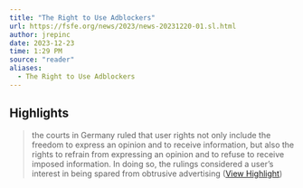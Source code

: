 ```yaml
---
title: "The Right to Use Adblockers"
url: https://fsfe.org/news/2023/news-20231220-01.sl.html
author: jrepinc
date: 2023-12-23
time: 1:29 PM
source: "reader"
aliases:
  - The Right to Use Adblockers
---
```

## Highlights
> the courts in Germany ruled that user rights not only include the freedom to express an opinion and to receive information, but also the rights to refrain from expressing an opinion and to refuse to receive imposed information. In doing so, the rulings considered a user’s interest in being spared from obtrusive advertising ([View Highlight](https://read.readwise.io/read/01hj7c00h44tbw2dxyfyr6659g))